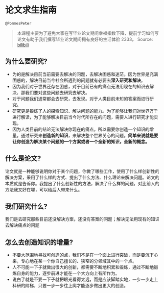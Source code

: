 # 论文求生指南
`@PommesPeter`
> 本课程主要为了避免大家在写毕业论文期间幸福指数下降，提前学习如何写论文有助于我们撰写毕业论文期间拥有良好的生活体验 2333。
> Source: [bilibili](https://www.bilibili.com/cheese/play/ep169)

## 为什么要研究?

- 为的是解决目前当前需要去解决的问题，去解决困惑和迷茫。因为世界是充满困惑的，解决目前当今社会所遇到的问题就有必要去**深入研究和解决**。
- 因为我们对于世界还存在困惑，对于目前已有的痛点无法用现在的知识去解决，那我们要对这些问题去研究去解决。
- 对于问题我们通常都会去研究，去发现。对于人类目前未知的答案而进行研究。
- 研究更是锻炼了人的探索知识、解决问题的能力。为了能够让我们对世界万千进行解读，为了能够解决目前当今时代所存在的问题，需要人进行研究才能实现。
- 因为人类目前的结论无法解决你现在的痛点，所以需要你创造一个知识的增量。通过研究来**创造新的知识**，来解决整个世界关心的问题。**简单来说就是要让你创造为解决某个问题的一个方案或者一个全新的知识，全新的概念。**

## 什么是论文?

论文就是一种能够说明你对于某个问题，你做了哪些工作，使用了什么样创新性的解决方案，采用了什么样的方式、提出了什么方法、什么理论来解决问题。论文的本质就是告诉你。我提出了什么创新性的方法，解决了什么样的问题，对比前人的方法我又好在哪，可以给后人带来什么。

## 我们研究什么?

我们是去研究那些目前还没解决方案，还没有答案的问题；解决无法用现有的知识去解决痛点的问题

## 怎么去创造知识的增量?

- 不要大范围地寻找可创造的点，我们不是在一个面上进行突破，而是要沉下心来，专心地在某一个你自己擅长的、狭窄的分领域其中的一个点。
- 人不可能一下子就做出很大的创新，都需要不断地积累和锻炼，通过不断地锻炼自身的能力，逐步前进才能在一个大方向上有所作为。
- 说白了就是不要一下子就把眼光看得太远，而是应该脚踏实地，一步一步走上科研的阶梯，只要一步一步往上爬才能逐步做出更大的创造。
